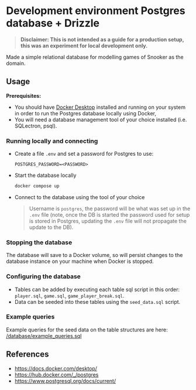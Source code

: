# Development environment Postgres database + Drizzle

> **Disclaimer: This is not intended as a guide for a production setup, this was an experiment for local development only.**

Made a simple relational database for modelling games of Snooker as the domain.

## Usage

**Prerequisites:**

- You should have [Docker Desktop](https://docs.docker.com/desktop/) installed and running on your system in order to run the Postgres database locally using Docker,
- You will need a database management tool of your choice installed (i.e. SQLectron, psql).

### Running locally and connecting

- Create a file `.env` and set a password for Postgres to use:

  ```env
  POSTGRES_PASSWORD=<PASSWORD>
  ```

- Start the database locally

  ```sh
  docker compose up
  ```

- Connect to the database using the tool of your choice
  > Username is `postgres`, the password will be what was set up in the `.env` file (note, once the DB is started the password used for setup is stored in Postgres, updating the `.env` file will not propagate the update to the DB).

### Stopping the database

The database will save to a Docker volume, so will persist changes to the database instance on your machine when Docker is stopped.

### Configuring the database

- Tables can be added by executing each table sql script in this order: `player.sql`, `game.sql`, `game_player_break.sql`.
- Data can be seeded into these tables using the `seed_data.sql` script.

### Example queries

Example queries for the seed data on the table structures are here:
[/database/example_queries.sql](./database/example_queries.sql)

## References

- https://docs.docker.com/desktop/
- https://hub.docker.com/_/postgres
- https://www.postgresql.org/docs/current/
